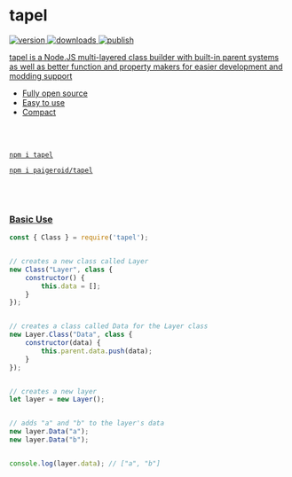 # tapel
<a href="https://www.npmjs.com/package/tapel"><img src="https://img.shields.io/npm/v/tapel?style=flat&color=red&logo=npm&logoColor=white" alt="version" />
<a href="https://www.npmjs.com/package/tapel"><img src="https://img.shields.io/npm/dt/tapel?style=flat&color=green&logo=docusign&logoColor=white" alt="downloads" />
<img src="https://github.com/paigeroid/tapel/actions/workflows/publish-shit.yml/badge.svg" alt="publish">

tapel is a Node.JS multi-layered class builder with built-in parent systems as well as better function and property makers for easier development and modding support
  - Fully open source
  - Easy to use
  - Compact

<br><br>

```console
npm i tapel
```
```console
npm i paigeroid/tapel
```

<br><br>

### Basic Use
```js
const { Class } = require('tapel');


// creates a new class called Layer
new Class("Layer", class {
    constructor() {
        this.data = [];
    }
});


// creates a class called Data for the Layer class
new Layer.Class("Data", class {
    constructor(data) {
        this.parent.data.push(data);
    }
});


// creates a new layer
let layer = new Layer();


// adds "a" and "b" to the layer's data
new layer.Data("a");
new layer.Data("b");


console.log(layer.data); // ["a", "b"]
```
